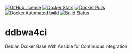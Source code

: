 [![GitHub License](https://img.shields.io/github/license/Val/ddbwa4ci.svg)](https://github.com/Val/ddbwa4ci/blob/master/LICENSE)
[![Docker Stars](https://img.shields.io/docker/stars/vallar/ddbwa4ci.svg)](https://hub.docker.com/r/vallar/ddbwa4ci)
[![Docker Pulls](https://img.shields.io/docker/pulls/vallar/ddbwa4ci.svg)](https://hub.docker.com/r/vallar/ddbwa4ci)
[![Docker Automated build](https://img.shields.io/docker/automated/vallar/ddbwa4ci.svg)](https://hub.docker.com/r/vallar/ddbwa4ci)
[![Build Status](https://travis-ci.org/Val/ddbwa4ci.svg?branch=master)](https://travis-ci.org/Val/ddbwa4ci)

# ddbwa4ci
Debian Docker Base With Ansible for Continuous Integration
